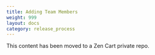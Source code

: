 ```yaml
---
title: Adding Team Members 
weight: 999
layout: docs
category: release_process
---
```


This content has been moved to a Zen Cart private repo.

